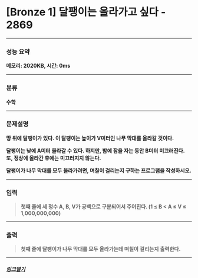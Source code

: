 # [Bronze 1] 달팽이는 올라가고 싶다 - 2869
___
### **성능 요약**  
**메모리: 2020KB, 시간: 0ms**
___
### **분류**
**수학**
___
### **문제설명**  
**<p>땅 위에 달팽이가 있다. 이 달팽이는 높이가 V미터인 나무 막대를 올라갈 것이다.</p> <p>달팽이는 낮에 A미터 올라갈 수 있다. 하지만, 밤에 잠을 자는 동안 B미터 미끄러진다. 또, 정상에 올라간 후에는 미끄러지지 않는다.</p> <p>달팽이가 나무 막대를 모두 올라가려면, 며칠이 걸리는지 구하는 프로그램을 작성하시오.**</p>
___
### **입력**  
 > **첫째 줄에 세 정수 A, B, V가 공백으로 구분되어서 주어진다. (1 ≤ B < A ≤ V ≤ 1,000,000,000)**
 
 ___
### **출력**  
 > **첫째 줄에 달팽이가 나무 막대를 모두 올라가는데 며칠이 걸리는지 출력한다.**
 
 ____
 ##### [*링크열기*](https://www.acmicpc.net/problem/2869)